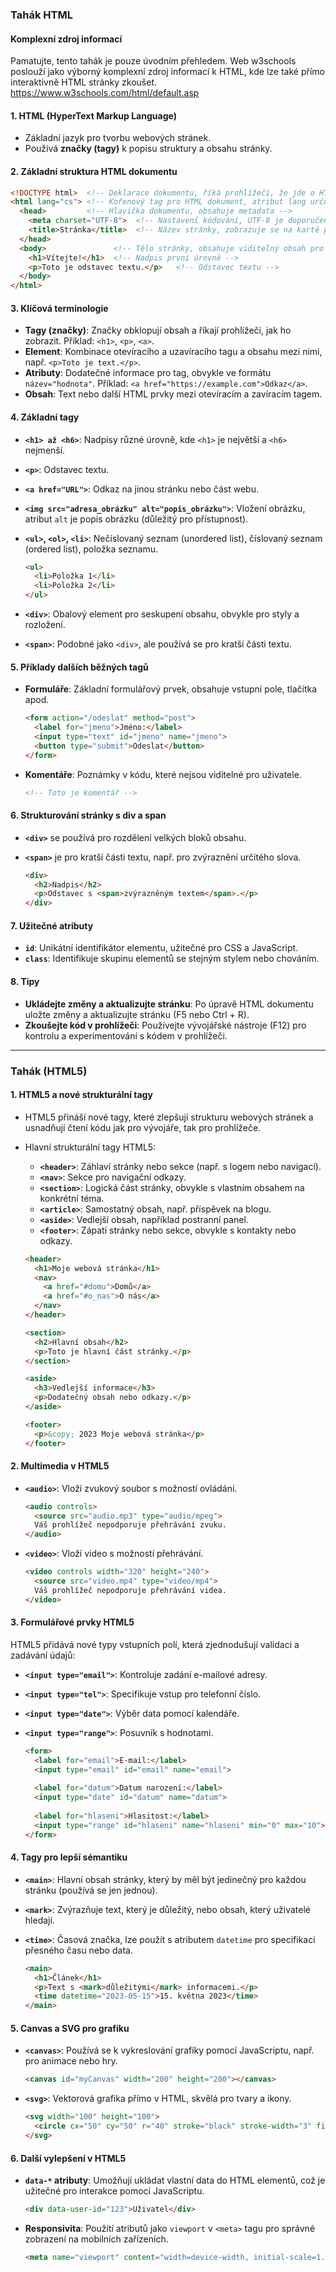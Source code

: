 
### **Tahák HTML**

#### Komplexní zdroj informací
Pamatujte, tento tahák je pouze úvodním přehledem. Web w3schools poslouží jako výborný komplexní zdroj informací k HTML, kde lze také přímo interaktivně HTML stránky zkoušet.
https://www.w3schools.com/html/default.asp

#### **1. HTML (HyperText Markup Language)**
- Základní jazyk pro tvorbu webových stránek.
- Používá **značky (tagy)** k popisu struktury a obsahu stránky.

#### **2. Základní struktura HTML dokumentu**

```html
<!DOCTYPE html>  <!-- Deklarace dokumentu, říká prohlížeči, že jde o HTML -->
<html lang="cs"> <!-- Kořenový tag pro HTML dokument, atribut lang určuje jazyk -->
  <head>         <!-- Hlavička dokumentu, obsahuje metadata -->
    <meta charset="UTF-8">  <!-- Nastavení kódování, UTF-8 je doporučené -->
    <title>Stránka</title>  <!-- Název stránky, zobrazuje se na kartě prohlížeče -->
  </head>
  <body>               <!-- Tělo stránky, obsahuje viditelný obsah pro uživatele -->
    <h1>Vítejte!</h1>  <!-- Nadpis první úrovně -->
    <p>Toto je odstavec textu.</p>   <!-- Odstavec textu -->
  </body>
</html>
```

#### **3. Klíčová terminologie**

- **Tagy (značky)**: Značky obklopují obsah a říkají prohlížeči, jak ho zobrazit. Příklad: `<h1>`, `<p>`, `<a>`.
- **Element**: Kombinace otevíracího a uzavíracího tagu a obsahu mezi nimi, např. `<p>Toto je text.</p>`.
- **Atributy**: Dodatečné informace pro tag, obvykle ve formátu `název="hodnota"`. Příklad: `<a href="https://example.com">Odkaz</a>`.
- **Obsah**: Text nebo další HTML prvky mezi otevíracím a zavíracím tagem.

#### **4. Základní tagy**

- **`<h1> až <h6>`**: Nadpisy různé úrovně, kde `<h1>` je největší a `<h6>` nejmenší.
- **`<p>`**: Odstavec textu.
- **`<a href="URL">`**: Odkaz na jinou stránku nebo část webu.
- **`<img src="adresa_obrázku" alt="popis_obrázku">`**: Vložení obrázku, atribut `alt` je popis obrázku (důležitý pro přístupnost).
- **`<ul>`, `<ol>`, `<li>`**: Nečíslovaný seznam (unordered list), číslovaný seznam (ordered list), položka seznamu.
  
  ```html
  <ul>
    <li>Položka 1</li>
    <li>Položka 2</li>
  </ul>
  ```

- **`<div>`**: Obalový element pro seskupení obsahu, obvykle pro styly a rozložení.
- **`<span>`**: Podobné jako `<div>`, ale používá se pro kratší části textu.

#### **5. Příklady dalších běžných tagů**

- **Formuláře**: Základní formulářový prvek, obsahuje vstupní pole, tlačítka apod.

  ```html
  <form action="/odeslat" method="post">
    <label for="jmeno">Jméno:</label>
    <input type="text" id="jmeno" name="jmeno">
    <button type="submit">Odeslat</button>
  </form>
  ```

- **Komentáře**: Poznámky v kódu, které nejsou viditelné pro uživatele.

  ```html
  <!-- Toto je komentář -->
  ```

#### **6. Strukturování stránky s div a span**

- **`<div>`** se používá pro rozdělení velkých bloků obsahu.
- **`<span>`** je pro kratší části textu, např. pro zvýraznění určitého slova.

  ```html
  <div>
    <h2>Nadpis</h2>
    <p>Odstavec s <span>zvýrazněným textem</span>.</p>
  </div>
  ```

#### **7. Užitečné atributy**

- **`id`**: Unikátní identifikátor elementu, užitečné pro CSS a JavaScript.
- **`class`**: Identifikuje skupinu elementů se stejným stylem nebo chováním.

#### **8. Tipy**

- **Ukládejte změny a aktualizujte stránku**: Po úpravě HTML dokumentu uložte změny a aktualizujte stránku (F5 nebo Ctrl + R).
- **Zkoušejte kód v prohlížeči**: Používejte vývojářské nástroje (F12) pro kontrolu a experimentování s kódem v prohlížeči.

---

### **Tahák (HTML5)**

#### **1. HTML5 a nové strukturální tagy**
- HTML5 přináší nové tagy, které zlepšují strukturu webových stránek a usnadňují čtení kódu jak pro vývojáře, tak pro prohlížeče.
- Hlavní strukturální tagy HTML5:

  - **`<header>`**: Záhlaví stránky nebo sekce (např. s logem nebo navigací).
  - **`<nav>`**: Sekce pro navigační odkazy.
  - **`<section>`**: Logická část stránky, obvykle s vlastním obsahem na konkrétní téma.
  - **`<article>`**: Samostatný obsah, např. příspěvek na blogu.
  - **`<aside>`**: Vedlejší obsah, například postranní panel.
  - **`<footer>`**: Zápatí stránky nebo sekce, obvykle s kontakty nebo odkazy.

  ```html
  <header>
    <h1>Moje webová stránka</h1>
    <nav>
      <a href="#domu">Domů</a>
      <a href="#o_nas">O nás</a>
    </nav>
  </header>
  
  <section>
    <h2>Hlavní obsah</h2>
    <p>Toto je hlavní část stránky.</p>
  </section>
  
  <aside>
    <h3>Vedlejší informace</h3>
    <p>Dodatečný obsah nebo odkazy.</p>
  </aside>
  
  <footer>
    <p>&copy; 2023 Moje webová stránka</p>
  </footer>
  ```

#### **2. Multimedia v HTML5**

- **`<audio>`**: Vloží zvukový soubor s možností ovládání.

  ```html
  <audio controls>
    <source src="audio.mp3" type="audio/mpeg">
    Váš prohlížeč nepodporuje přehrávání zvuku.
  </audio>
  ```

- **`<video>`**: Vloží video s možností přehrávání.

  ```html
  <video controls width="320" height="240">
    <source src="video.mp4" type="video/mp4">
    Váš prohlížeč nepodporuje přehrávání videa.
  </video>
  ```

#### **3. Formulářové prvky HTML5**

HTML5 přidává nové typy vstupních polí, která zjednodušují validaci a zadávání údajů:

- **`<input type="email">`**: Kontroluje zadání e-mailové adresy.
- **`<input type="tel">`**: Specifikuje vstup pro telefonní číslo.
- **`<input type="date">`**: Výběr data pomocí kalendáře.
- **`<input type="range">`**: Posuvník s hodnotami.

  ```html
  <form>
    <label for="email">E-mail:</label>
    <input type="email" id="email" name="email">
    
    <label for="datum">Datum narození:</label>
    <input type="date" id="datum" name="datum">
    
    <label for="hlaseni">Hlasitost:</label>
    <input type="range" id="hlaseni" name="hlaseni" min="0" max="10">
  </form>
  ```

#### **4. Tagy pro lepší sémantiku**

- **`<main>`**: Hlavní obsah stránky, který by měl být jedinečný pro každou stránku (používá se jen jednou).
- **`<mark>`**: Zvýrazňuje text, který je důležitý, nebo obsah, který uživatelé hledají.
- **`<time>`**: Časová značka, lze použít s atributem `datetime` pro specifikaci přesného času nebo data.

  ```html
  <main>
    <h1>Článek</h1>
    <p>Text s <mark>důležitými</mark> informacemi.</p>
    <time datetime="2023-05-15">15. května 2023</time>
  </main>
  ```

#### **5. Canvas a SVG pro grafiku**

- **`<canvas>`**: Používá se k vykreslování grafiky pomocí JavaScriptu, např. pro animace nebo hry.
  
  ```html
  <canvas id="myCanvas" width="200" height="200"></canvas>
  ```

- **`<svg>`**: Vektorová grafika přímo v HTML, skvělá pro tvary a ikony.

  ```html
  <svg width="100" height="100">
    <circle cx="50" cy="50" r="40" stroke="black" stroke-width="3" fill="red" />
  </svg>
  ```

#### **6. Další vylepšení v HTML5**

- **`data-*` atributy**: Umožňují ukládat vlastní data do HTML elementů, což je užitečné pro interakce pomocí JavaScriptu.

  ```html
  <div data-user-id="123">Uživatel</div>
  ```

- **Responsivita**: Použití atributů jako `viewport` v `<meta>` tagu pro správné zobrazení na mobilních zařízeních.

  ```html
  <meta name="viewport" content="width=device-width, initial-scale=1.0">
  ```
